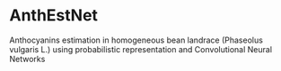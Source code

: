 # AnthEstNet

Anthocyanins estimation in homogeneous bean landrace (Phaseolus vulgaris L.) using probabilistic representation and Convolutional Neural Networks 